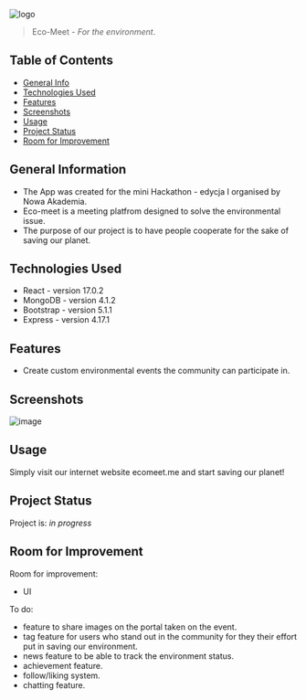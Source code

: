 ![logo](https://user-images.githubusercontent.com/60068941/136265139-f4ea2599-e9cf-438e-b9a3-35ab1a1e6236.png)

> Eco-Meet - _For the environment_.

## Table of Contents
* [General Info](#general-information)
* [Technologies Used](#technologies-used)
* [Features](#features)
* [Screenshots](#screenshots)
* [Usage](#usage)
* [Project Status](#project-status)
* [Room for Improvement](#room-for-improvement)


## General Information
- The App was created for the mini Hackathon - edycja I organised by Nowa Akademia.
- Eco-meet is a meeting platfrom designed to solve the environmental issue.
- The purpose of our project is to have people cooperate for the sake of saving our planet.

## Technologies Used
- React - version 17.0.2
- MongoDB - version 4.1.2
- Bootstrap - version 5.1.1
- Express - version 4.17.1


## Features
- Create custom environmental events the community can participate in.


## Screenshots
![image](https://user-images.githubusercontent.com/60068941/136275600-b5fb811b-68a8-41dd-a184-ee321f097de8.png)

## Usage
Simply visit our internet website ecomeet.me and start saving our planet!


## Project Status
Project is: _in progress_


## Room for Improvement

Room for improvement:
- UI 

To do:
- feature to share images on the portal taken on the event.
- tag feature for users who stand out in the community for they their effort put in saving our environment.
- news feature to be able to track the environment status.
- achievement feature.
- follow/liking system.
- chatting feature.


